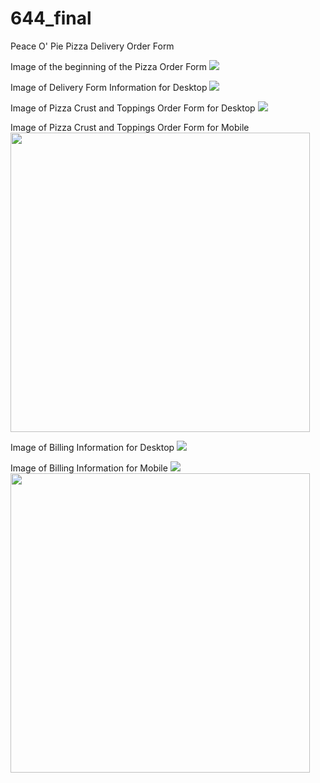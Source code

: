 # 644_final
Peace O' Pie Pizza Delivery Order Form

Image of the beginning of the Pizza Order Form
![](images/enterPizzaApp.png)

Image of Delivery Form Information for Desktop
![](images/deliveryInfoDesktop.png)

Image of Pizza Crust and Toppings Order Form for Desktop
![](images/pizzaType.png)

Image of Pizza Crust and Toppings Order Form for Mobile
<img src="images/pizzaTypeMobile.png" width="479">


Image of Billing Information for Desktop
![](images/billingInfoDesktop.png)

Image of Billing Information for Mobile
![](images/billingMobile.png)
<img src="images/billingMobile.png" width="479">


